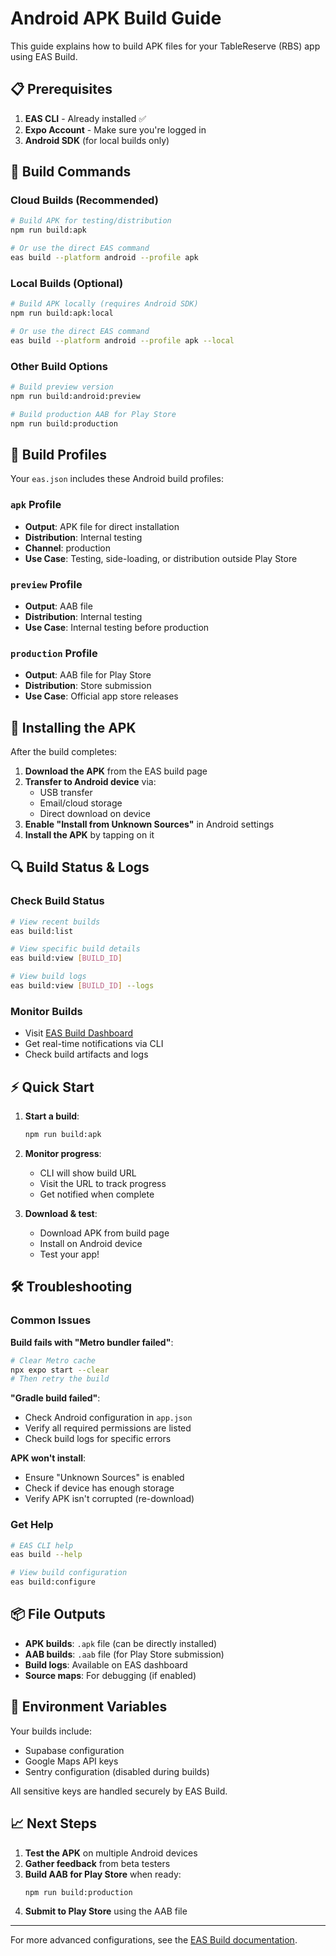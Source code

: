# Android APK Build Guide

This guide explains how to build APK files for your TableReserve (RBS) app using EAS Build.

## 📋 Prerequisites

1. **EAS CLI** - Already installed ✅
2. **Expo Account** - Make sure you're logged in
3. **Android SDK** (for local builds only)

## 🚀 Build Commands

### Cloud Builds (Recommended)

```bash
# Build APK for testing/distribution
npm run build:apk

# Or use the direct EAS command
eas build --platform android --profile apk
```

### Local Builds (Optional)

```bash
# Build APK locally (requires Android SDK)
npm run build:apk:local

# Or use the direct EAS command
eas build --platform android --profile apk --local
```

### Other Build Options

```bash
# Build preview version
npm run build:android:preview

# Build production AAB for Play Store
npm run build:production
```

## 🔧 Build Profiles

Your `eas.json` includes these Android build profiles:

### `apk` Profile
- **Output**: APK file for direct installation
- **Distribution**: Internal testing
- **Channel**: production
- **Use Case**: Testing, side-loading, or distribution outside Play Store

### `preview` Profile  
- **Output**: AAB file
- **Distribution**: Internal testing
- **Use Case**: Internal testing before production

### `production` Profile
- **Output**: AAB file for Play Store
- **Distribution**: Store submission
- **Use Case**: Official app store releases

## 📱 Installing the APK

After the build completes:

1. **Download the APK** from the EAS build page
2. **Transfer to Android device** via:
   - USB transfer
   - Email/cloud storage
   - Direct download on device
3. **Enable "Install from Unknown Sources"** in Android settings
4. **Install the APK** by tapping on it

## 🔍 Build Status & Logs

### Check Build Status
```bash
# View recent builds
eas build:list

# View specific build details
eas build:view [BUILD_ID]

# View build logs
eas build:view [BUILD_ID] --logs
```

### Monitor Builds
- Visit [EAS Build Dashboard](https://expo.dev/accounts/qwerty-app/projects/Booklet/builds)
- Get real-time notifications via CLI
- Check build artifacts and logs

## ⚡ Quick Start

1. **Start a build**:
   ```bash
   npm run build:apk
   ```

2. **Monitor progress**:
   - CLI will show build URL
   - Visit the URL to track progress
   - Get notified when complete

3. **Download & test**:
   - Download APK from build page
   - Install on Android device
   - Test your app!

## 🛠️ Troubleshooting

### Common Issues

**Build fails with "Metro bundler failed"**:
```bash
# Clear Metro cache
npx expo start --clear
# Then retry the build
```

**"Gradle build failed"**:
- Check Android configuration in `app.json`
- Verify all required permissions are listed
- Check build logs for specific errors

**APK won't install**:
- Ensure "Unknown Sources" is enabled
- Check if device has enough storage
- Verify APK isn't corrupted (re-download)

### Get Help
```bash
# EAS CLI help
eas build --help

# View build configuration
eas build:configure
```

## 📦 File Outputs

- **APK builds**: `.apk` file (can be directly installed)
- **AAB builds**: `.aab` file (for Play Store submission)
- **Build logs**: Available on EAS dashboard
- **Source maps**: For debugging (if enabled)

## 🔐 Environment Variables

Your builds include:
- Supabase configuration
- Google Maps API keys
- Sentry configuration (disabled during builds)

All sensitive keys are handled securely by EAS Build.

## 📈 Next Steps

1. **Test the APK** on multiple Android devices
2. **Gather feedback** from beta testers
3. **Build AAB for Play Store** when ready:
   ```bash
   npm run build:production
   ```
4. **Submit to Play Store** using the AAB file

---

For more advanced configurations, see the [EAS Build documentation](https://docs.expo.dev/build/setup/).
